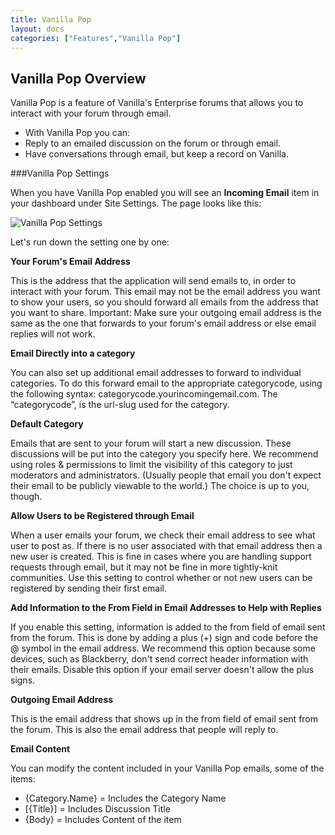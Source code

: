 ```yaml
---
title: Vanilla Pop
layout: docs
categories: ["Features","Vanilla Pop"]
---
```


## Vanilla Pop Overview

Vanilla Pop is a feature of Vanilla's Enterprise forums that allows you to interact with your forum through email. 

- With Vanilla Pop you can:
- Reply to an emailed discussion on the forum or through email.
- Have conversations through email, but keep a record on Vanilla.

###Vanilla Pop Settings

When you have Vanilla Pop enabled you will see an __Incoming Email__ item in your dashboard under Site Settings. The page looks like this:

![Vanilla Pop Settings](/features/vanilla-pop/images/vanilla-pop.png)

Let's run down the setting one by one:

__Your Forum's Email Address__

This is the address that the application will send emails to, in order to interact with your forum. This email may not be the email address you want to show your users, so you should forward all emails from the address that you want to share. Important: Make sure your outgoing email address is the same as the one that forwards to your forum's email address or else email replies will not work.

__Email Directly into a category__

You can also set up additional email addresses to forward to individual categories. To do this forward email to the appropriate categorycode, using the following syntax: categorycode.yourincomingemail.com.  The “categorycode”,  is the url-slug used for the category.

__Default Category__

Emails that are sent to your forum will start a new discussion. These discussions will be put into the category you specify here. We recommend using roles & permissions to limit the visibility of this category to just moderators and administrators. (Usually people that email you don't expect their email to be publicly viewable to the world.) The choice is up to you,  though.

__Allow Users to be Registered through Email__

When a user emails your forum, we check their email address to see what user to post as. If there is no user associated with that email address then a new user is created. This is fine in cases where you are handling support requests through email, but it may not be fine in more tightly-knit communities. Use this setting to control whether or not new users can be registered by sending their first email.

__Add Information to the From Field in Email Addresses to Help with Replies__

If you enable this setting, information is added to the from field of email sent from the forum. This is done by adding a plus (+) sign and code before the @ symbol in the email address. We recommend this option because some devices, such as Blackberry, don't send correct header information with their emails. Disable this option if your email server doesn't allow the plus signs.


__Outgoing Email Address__

This is the email address that shows up in the from field of email sent from the forum. This is also the email address that people will reply to.

__Email Content__

You can modify the content included in your Vanilla Pop emails, some of the items:

- {Category.Name} = Includes the Category Name
- [{Title}] = Includes Discussion Title
- {Body} = Includes Content of the item
